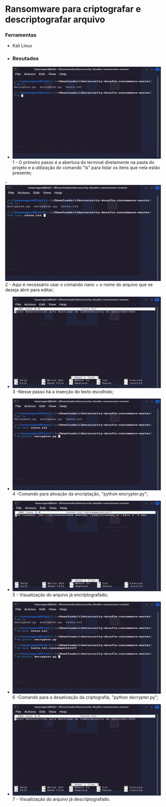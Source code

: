 # Ransomware para criptografar e descriptografar arquivo

### Ferramentas
- Kali Linux

- ### Resutados

- ![Texto alternativo](https://github.com/kah13/cibersecurity-desafio-ransomware/blob/master/1.png)
1 - O primeiro passo é a abertura do terminal diretamente na pasta do projeto e a utilização do comando "ls" para listar os itens que nela estão presente;

-![Texto alternativo](https://github.com/kah13/cibersecurity-desafio-ransomware/blob/master/2.png)
2 - Aqui é necessário usar o comando nano + o nome do arquivo que se deseja abrir para editar;

- ![Texto alternativo](https://github.com/kah13/cibersecurity-desafio-ransomware/blob/master/3.png)
3 -Nesse passo há a inserção do texto escolhido;

- ![Texto alternativo](https://github.com/kah13/cibersecurity-desafio-ransomware/blob/master/4.png)
4 -Comando para ativação da encriptação, "python encrypter.py";

- ![Texto alternativo](https://github.com/kah13/cibersecurity-desafio-ransomware/blob/master/5.png)
5 - Visualização do arquivo já encriptografado;

- ![Texto alternativo](https://github.com/kah13/cibersecurity-desafio-ransomware/blob/master/6.png)
6 -Comando para a desativação da criptografia, "python decrypter.py";

- ![Texto alternativo](https://github.com/kah13/cibersecurity-desafio-ransomware/blob/master/7.png)
7 - Visualização do arquivo já descriptografado.
